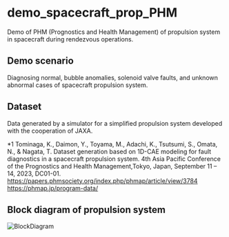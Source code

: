 # demo_spacecraft_prop_PHM
Demo of PHM (Prognostics and Health Management) of propulsion system in spacecraft during rendezvous operations.

## Demo scenario
Diagnosing normal, bubble anomalies, solenoid valve faults, and unknown abnormal cases of spacecraft propulsion system.

## Dataset
Data generated by a simulator for a simplified propulsion system developed with the cooperation of JAXA.

*1 Tominaga, K., Daimon, Y., Toyama, M., Adachi, K., Tsutsumi, S., Omata, N., & Nagata, T. 
Dataset generation based on 1D-CAE modeling for fault diagnostics in a spacecraft propulsion system. 
4th Asia Pacific Conference of the Prognostics and Health Management,Tokyo, Japan, September 11 – 14, 2023, DC01-01. https://papers.phmsociety.org/index.php/phmap/article/view/3784
https://phmap.jp/program-data/

## Block diagram of propulsion system

![BlockDiagram](https://github.com/user-attachments/assets/a88250e1-a9c5-4d5c-a9f4-6a839089ca52)
